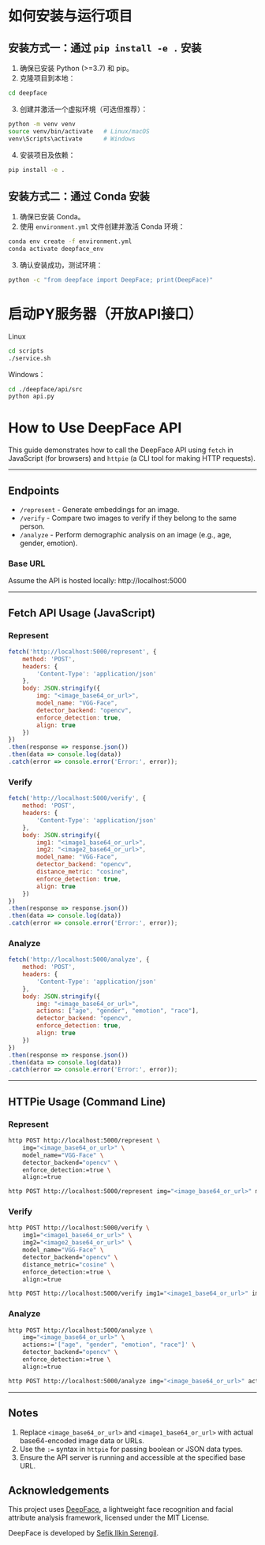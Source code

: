 # 如何安装与运行项目

## 安装方式一：通过 `pip install -e .` 安装

1. 确保已安装 Python (>=3.7) 和 pip。
2. 克隆项目到本地：
```bash
cd deepface
```
3. 创建并激活一个虚拟环境（可选但推荐）：
```bash
python -m venv venv
source venv/bin/activate   # Linux/macOS
venv\Scripts\activate      # Windows
```
4. 安装项目及依赖：
```bash
pip install -e .
```

## 安装方式二：通过 Conda 安装

1. 确保已安装 Conda。
2. 使用 `environment.yml` 文件创建并激活 Conda 环境：
```bash
conda env create -f environment.yml
conda activate deepface_env
```
3. 确认安装成功，测试环境：
```bash
python -c "from deepface import DeepFace; print(DeepFace)"
```

# 启动PY服务器（开放API接口）

Linux
```bash
cd scripts
./service.sh
```
Windows：
```bash
cd ./deepface/api/src
python api.py
```


# How to Use DeepFace API

This guide demonstrates how to call the DeepFace API using `fetch` in JavaScript (for browsers) and `httpie` (a CLI tool for making HTTP requests).

---

## Endpoints

- `/represent` - Generate embeddings for an image.
- `/verify` - Compare two images to verify if they belong to the same person.
- `/analyze` - Perform demographic analysis on an image (e.g., age, gender, emotion).

### Base URL
Assume the API is hosted locally:
http://localhost:5000

---

## Fetch API Usage (JavaScript)

### Represent
```javascript
fetch('http://localhost:5000/represent', {
    method: 'POST',
    headers: {
        'Content-Type': 'application/json'
    },
    body: JSON.stringify({
        img: "<image_base64_or_url>",
        model_name: "VGG-Face",
        detector_backend: "opencv",
        enforce_detection: true,
        align: true
    })
})
.then(response => response.json())
.then(data => console.log(data))
.catch(error => console.error('Error:', error));
```

### Verify
```javascript
fetch('http://localhost:5000/verify', {
    method: 'POST',
    headers: {
        'Content-Type': 'application/json'
    },
    body: JSON.stringify({
        img1: "<image1_base64_or_url>",
        img2: "<image2_base64_or_url>",
        model_name: "VGG-Face",
        detector_backend: "opencv",
        distance_metric: "cosine",
        enforce_detection: true,
        align: true
    })
})
.then(response => response.json())
.then(data => console.log(data))
.catch(error => console.error('Error:', error));
```

### Analyze
```javascript
fetch('http://localhost:5000/analyze', {
    method: 'POST',
    headers: {
        'Content-Type': 'application/json'
    },
    body: JSON.stringify({
        img: "<image_base64_or_url>",
        actions: ["age", "gender", "emotion", "race"],
        detector_backend: "opencv",
        enforce_detection: true,
        align: true
    })
})
.then(response => response.json())
.then(data => console.log(data))
.catch(error => console.error('Error:', error));
```

---

## HTTPie Usage (Command Line)

### Represent
```bash
http POST http://localhost:5000/represent \
    img="<image_base64_or_url>" \
    model_name="VGG-Face" \
    detector_backend="opencv" \
    enforce_detection:=true \
    align:=true
```

```bash
http POST http://localhost:5000/represent img="<image_base64_or_url>" model_name="VGG-Face" detector_backend="opencv" enforce_detection:=true align:=true
```


### Verify
```bash
http POST http://localhost:5000/verify \
    img1="<image1_base64_or_url>" \
    img2="<image2_base64_or_url>" \
    model_name="VGG-Face" \
    detector_backend="opencv" \
    distance_metric="cosine" \
    enforce_detection:=true \
    align:=true
```

```bash
http POST http://localhost:5000/verify img1="<image1_base64_or_url>" img2="<image2_base64_or_url>" model_name="VGG-Face" detector_backend="opencv" distance_metric="cosine" enforce_detection:=true align:=true
```

### Analyze
```bash
http POST http://localhost:5000/analyze \
    img="<image_base64_or_url>" \
    actions:='["age", "gender", "emotion", "race"]' \
    detector_backend="opencv" \
    enforce_detection:=true \
    align:=true
```

```bash
http POST http://localhost:5000/analyze img="<image_base64_or_url>" actions:='["age", "gender", "emotion", "race"]' detector_backend="opencv" enforce_detection:=true align:=true
```

---

## Notes

1. Replace `<image_base64_or_url>` and `<image1_base64_or_url>` with actual base64-encoded image data or URLs.
2. Use the `:=` syntax in `httpie` for passing boolean or JSON data types.
3. Ensure the API server is running and accessible at the specified base URL.



## Acknowledgements

This project uses [DeepFace](https://github.com/serengil/deepface), a lightweight face recognition and facial attribute analysis framework, licensed under the MIT License.

DeepFace is developed by [Sefik Ilkin Serengil](https://github.com/serengil).